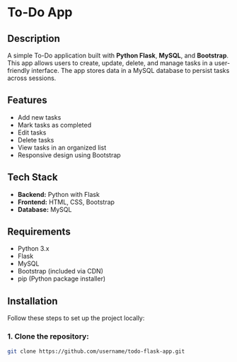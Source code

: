 # To-Do App

## Description

A simple To-Do application built with **Python Flask**, **MySQL**, and **Bootstrap**. This app allows users to create, update, delete, and manage tasks in a user-friendly interface. The app stores data in a MySQL database to persist tasks across sessions.

## Features

- Add new tasks
- Mark tasks as completed
- Edit tasks
- Delete tasks
- View tasks in an organized list
- Responsive design using Bootstrap

## Tech Stack

- **Backend:** Python with Flask
- **Frontend:** HTML, CSS, Bootstrap
- **Database:** MySQL

## Requirements

- Python 3.x
- Flask
- MySQL
- Bootstrap (included via CDN)
- pip (Python package installer)

## Installation

Follow these steps to set up the project locally:

### 1. Clone the repository:
```bash
git clone https://github.com/username/todo-flask-app.git
